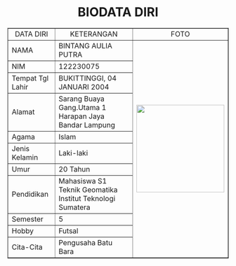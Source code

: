 <html>
<head>
</head>
<body>
	<h1 align="center">BIODATA DIRI</h1>
	<table border="1" cellspacing="0" align="center" cellpadding="10" width="800">
	<tr align="center"> 
		<td>DATA DIRI</td>
		<td>KETERANGAN</td>
		<td>FOTO</td>
	</tr>
	<tr>
		<td>NAMA</td>
		<td>BINTANG AULIA PUTRA</td>
		<td width="200" rowspan="11"><image src="bintang.jpg" width="200"</td>
	</tr>
	<tr>
		<td>NIM</td>
		<td>122230075</td>
	</tr>
	<tr>
		<td>Tempat Tgl Lahir</td>
		<td>BUKITTINGGI, 04 JANUARI 2004</td>
	</tr>
	<tr>
		<td>Alamat</td>
		<td>Sarang Buaya Gang.Utama 1 Harapan Jaya Bandar Lampung</td>
	</tr>
	<tr>
		<td>Agama</td>
		<td>Islam</td>
	</tr>
	<tr>
		<td>Jenis Kelamin</td>
		<td>Laki-laki</td>
	</tr>
	<tr>
		<td>Umur</td>
		<td>20 Tahun</td>
	</tr>
	<tr>
		<td>Pendidikan</td>
		<td>Mahasiswa S1 Teknik Geomatika Institut Teknologi Sumatera</td>
	</tr>
	<tr>
		<td>Semester</td>
		<td>5</td>
	</tr>
	<tr>
		<td>Hobby</td>
		<td>Futsal</td>
	</tr>
	<tr>
		<td>Cita-Cita</td>
		<td>Pengusaha Batu Bara</td>
	</tr>


</body>
</html>
